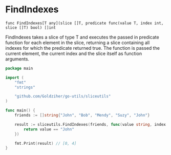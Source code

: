 # FindIndexes

`func FindIndexes[T any](slice []T, predicate func(value T, index int, slice []T) bool) []int`

FindIndexes takes a slice of type T and executes the passed in predicate function for each element in the slice,
returning a slice containing all indexes for which the predicate returned true. The function is passed the current
element, the current index and the slice itself as function arguments.

```go
package main

import (
	"fmt"
	"strings"

	"github.com/Goldziher/go-utils/sliceutils"
)

func main() {
	friends := []string{"John", "Bob", "Mendy", "Suzy", "John"}

	result := sliceutils.FindIndexes(friends, func(value string, index int, slice []string) bool {
		return value == "John"
	})

	fmt.Print(result) // [0, 4]
}
```
